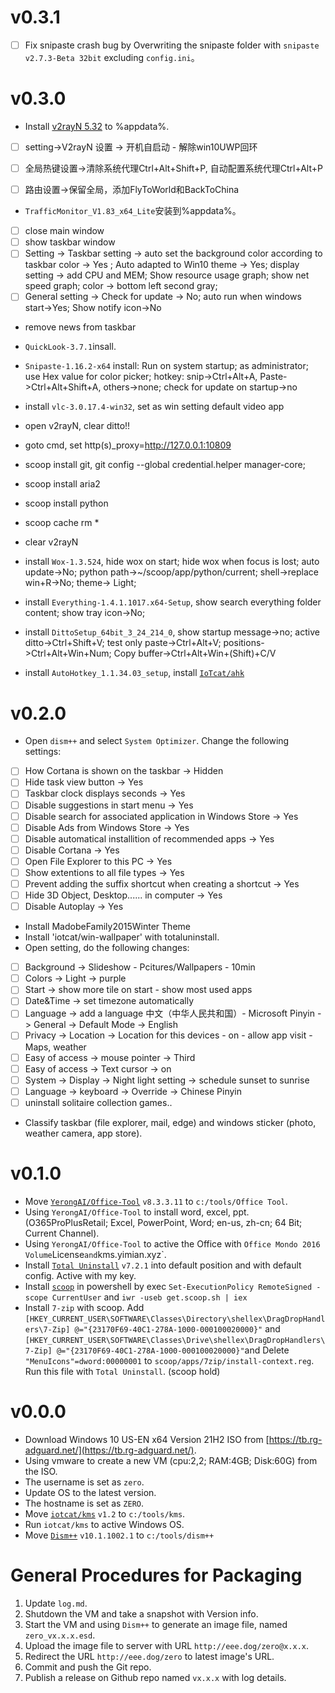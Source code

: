 # v0.3.1
- [ ] Fix snipaste crash bug by Overwriting the snipaste folder with `snipaste v2.7.3-Beta 32bit` excluding `config.ini`。
# v0.3.0
- Install [v2rayN 5.32](https://github.com/2dust/v2rayN/releases/tag/5.23) to %appdata%. 
- [ ] setting->V2rayN 设置 -> 开机自启动 - 解除win10UWP回环
- [ ] 全局热键设置->清除系统代理Ctrl+Alt+Shift+P, 自动配置系统代理Ctrl+Alt+P
- [ ] 路由设置->保留全局，添加FlyToWorld和BackToChina


- `TrafficMonitor_V1.83_x64_Lite`安装到%appdata%。
- [ ] close main window
- [ ] show taskbar window
- [ ] Setting -> Taskbar setting -> auto set the background color according to taskbar color -> Yes ; Auto adapted to Win10 theme -> Yes; display setting ->  add CPU and MEM; Show resource usage graph; show net speed graph; color -> bottom left second gray; 
- [ ] General setting -> Check for update -> No; auto run when windows start->Yes; Show notify icon->No
- remove news from taskbar

- `QuickLook-3.7.1`insall.
- `Snipaste-1.16.2-x64` install: Run on system startup; as administrator; use Hex value for color picker; hotkey: snip->Ctrl+Alt+A, Paste->Ctrl+Alt+Shift+A, others->none; check for update on startup->no

- install `vlc-3.0.17.4-win32`, set as win setting default video app
- open v2rayN, clear ditto!!
- goto cmd, set http(s)_proxy=http://127.0.0.1:10809
- scoop install git, git config --global credential.helper manager-core; 
- scoop install aria2
- scoop install python
- scoop cache rm *
- clear v2rayN
- install `Wox-1.3.524`, hide wox on start; hide wox when focus is lost; auto update->No; python path->~/scoop/app/python/current; shell->replace win+R->No; theme-> Light; 
- install `Everything-1.4.1.1017.x64-Setup`, show search everything folder content; show tray icon->No; 
- install `DittoSetup_64bit_3_24_214_0`, show startup message->no; active ditto->Ctrl+Shift+V; test only paste->Ctrl+Alt+V; positions->Ctrl+Alt+Win+Num; Copy buffer->Ctrl+Alt+Win+(Shift)+C/V

 - install `AutoHotkey_1.1.34.03_setup`, install [`IoTcat/ahk`](https://github.com/IoTcat/ahk)

# v0.2.0
 - Open `dism++` and select `System Optimizer`. Change the following settings:   
 - [ ] How Cortana is shown on the taskbar -> Hidden
 - [ ] Hide task view button -> Yes
 - [ ] Taskbar clock displays seconds -> Yes
 - [ ] Disable suggestions in start menu -> Yes
 - [ ] Disable search for associated application in Windows Store -> Yes
 - [ ] Disable Ads from Windows Store -> Yes
 - [ ] Disable automatical installition of recommended apps -> Yes
 - [ ] Disable Cortana -> Yes
 - [ ] Open File Explorer to this PC -> Yes
 - [ ] Show extentions to all file types -> Yes
 - [ ] Prevent adding the suffix shortcut when creating a shortcut -> Yes
 - [ ] Hide 3D Object, Desktop...... in computer -> Yes
 - [ ] Disable Autoplay -> Yes
 
 - Install MadobeFamily2015Winter Theme
 - Install 'iotcat/win-wallpaper' with totaluninstall.
 - Open setting, do the following changes:
 - [ ] Background -> Slideshow - Pcitures/Wallpapers - 10min
 - [ ] Colors -> Light -> purple
 - [ ] Start -> show more tile on start - show most used apps
 - [ ] Date&Time -> set timezone automatically
 - [ ] Language -> add a language 中文（中华人民共和国）- Microsoft Pinyin -> General -> Default Mode -> English
 - [ ] Privacy -> Location -> Location for this devices - on - allow app visit - Maps, weather
 - [ ] Easy of access -> mouse pointer -> Third
 - [ ] Easy of access -> Text cursor -> on
 - [ ] System -> Display -> Night light setting -> schedule sunset to sunrise
 - [ ] Language -> keyboard -> Override -> Chinese Pinyin
 - [ ] uninstall solitaire collection games..

 - Classify taskbar (file explorer, mail, edge) and windows sticker (photo, weather camera, app store).

# v0.1.0
 - Move [`YerongAI/Office-Tool`](https://github.com/YerongAI/Office-Tool) `v8.3.3.11` to `c:/tools/Office Tool`.
 - Using `YerongAI/Office-Tool` to install word, excel, ppt. (O365ProPlusRetail; Excel, PowerPoint, Word; en-us, zh-cn; 64 Bit; Current Channel).
 - Using `YerongAI/Office-Tool` to active the Office with `Office Mondo 2016 Volume`License` and `kms.yimian.xyz`.
 - Install [`Total Uninstall`](https://www.martau.com/uninstaller-download.php) `v7.2.1` into default position and with default config. Active with my key.
 - Install [`scoop`](https://scoop.sh) in powershell by exec `Set-ExecutionPolicy RemoteSigned -scope CurrentUser` and `iwr -useb get.scoop.sh | iex`
 - Install `7-zip` with scoop. Add `[HKEY_CURRENT_USER\SOFTWARE\Classes\Directory\shellex\DragDropHandlers\7-Zip]
@="{23170F69-40C1-278A-1000-000100020000}"` and `[HKEY_CURRENT_USER\SOFTWARE\Classes\Drive\shellex\DragDropHandlers\7-Zip]
@="{23170F69-40C1-278A-1000-000100020000}"`and Delete `"MenuIcons"=dword:00000001` to `scoop/apps/7zip/install-context.reg`. Run this file with `Total Uninstall`. (scoop hold)


# v0.0.0
 - Download Windows 10 US-EN x64 Version 21H2 ISO from [https://tb.rg-adguard.net/](https://tb.rg-adguard.net/).
 - Using vmware to create a new VM (cpu:2,2; RAM:4GB; Disk:60G) from the ISO.
 - The username is set as `zero`.
 - Update OS to the latest version.
 - The hostname is set as `ZERO`.
 - Move [`iotcat/kms`](https://github.com/IoTcat/kms) `v1.2` to `c:/tools/kms`.
 - Run `iotcat/kms` to active Windows OS.
 - Move [`Dism++`](https://github.com/Chuyu-Team/Dism-Multi-language) `v10.1.1002.1` to `c:/tools/dism++`

# General Procedures for Packaging
1. Update `log.md`.
2. Shutdown the VM and take a snapshot with Version info.
3. Start the VM and using `Dism++` to generate an image file, named `zero_vx.x.x.esd`.
4. Upload the image file to server with URL `http://eee.dog/zero@x.x.x`.
5. Redirect the URL `http://eee.dog/zero` to latest image's URL.
6. Commit and push the Git repo.
7. Publish a release on Github repo named `vx.x.x` with log details.
